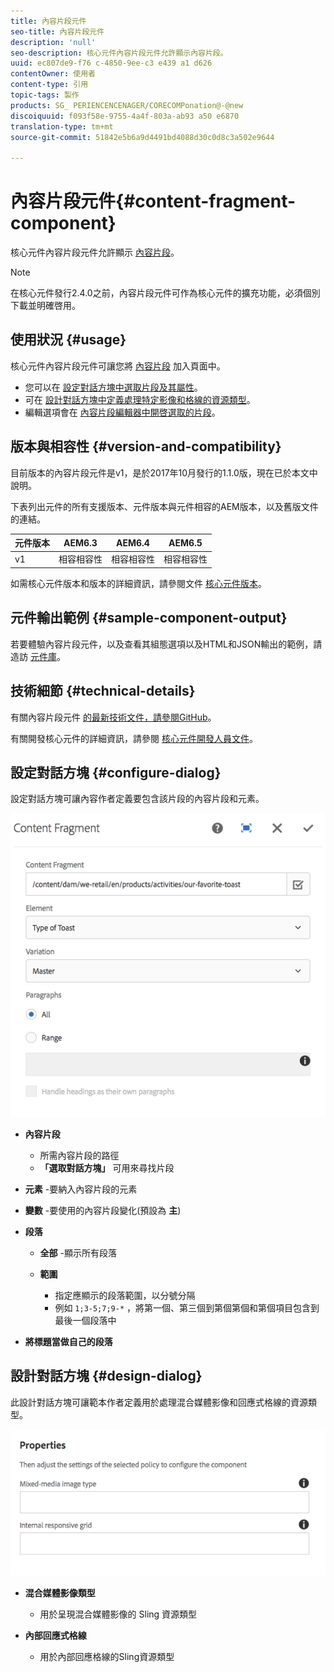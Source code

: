 ```yaml
---
title: 內容片段元件
seo-title: 內容片段元件
description: 'null'
seo-description: 核心元件內容片段元件允許顯示內容片段。
uuid: ec807de9-f76 c-4850-9ee-c3 e439 a1 d626
contentOwner: 使用者
content-type: 引用
topic-tags: 製作
products: SG_ PERIENCENCENAGER/CORECOMPonation@-@new
discoiquuid: f093f58e-9755-4a4f-803a-ab93 a50 e6870
translation-type: tm+mt
source-git-commit: 51842e5b6a9d4491bd4088d30c0d8c3a502e9644

---
```



# 內容片段元件{#content-fragment-component}

核心元件內容片段元件允許顯示 [內容片段](https://helpx.adobe.com/experience-manager/6-5/assets/using/content-fragments.html)。

>[!NOTE]
>
>在核心元件發行2.4.0之前，內容片段元件可作為核心元件的擴充功能，必須個別下載並明確啓用。

## 使用狀況 {#usage}

核心元件內容片段元件可讓您將 [內容片段](https://helpx.adobe.com/experience-manager/6-5/assets/using/content-fragments.html) 加入頁面中。

* 您可以在 [設定對話方塊中選取片段及其屬性](#configure-dialog)。
* 可在 [設計對話方塊中定義處理特定影像和格線的資源類型](#design-dialog)。
* 編輯選項會在 [內容片段編輯器中開啓選取的片段](https://helpx.adobe.com/content/help/en/experience-manager/6-5/assets/using/content-fragments.html)。

## 版本與相容性 {#version-and-compatibility}

目前版本的內容片段元件是v1，是於2017年10月發行的1.1.0版，現在已於本文中說明。

下表列出元件的所有支援版本、元件版本與元件相容的AEM版本，以及舊版文件的連結。

| 元件版本 | AEM6.3 | AEM6.4 | AEM6.5 |
|--- |--- |--- |---|
| v1 | 相容相容性 | 相容相容性 | 相容相容性 |

如需核心元件版本和版本的詳細資訊，請參閱文件 [核心元件版本](versions.md)。

## 元件輸出範例 {#sample-component-output}

若要體驗內容片段元件，以及查看其組態選項以及HTML和JSON輸出的範例，請造訪 [元件庫](http://opensource.adobe.com/aem-core-wcm-components/library/content-fragment.html)。

## 技術細節 {#technical-details}

有關內容片段元件 [的最新技術文件，請參閱GitHub](https://github.com/adobe/aem-core-wcm-components/tree/master/content/src/content/jcr_root/apps/core/wcm/components/contentfragment/v1/contentfragment)。

有關開發核心元件的詳細資訊，請參閱 [核心元件開發人員文件](developing.md)。

## 設定對話方塊 {#configure-dialog}

設定對話方塊可讓內容作者定義要包含該片段的內容片段和元素。

![](assets/chlimage_1-87.png)

* **內容片段**

   * 所需內容片段的路徑
   * **「選取對話方塊」** 可用來尋找片段

* **元素** -要納入內容片段的元素
* **變數** -要使用的內容片段變化(預設為 **主**)

* **段落**

   * **全部** -顯示所有段落
   * **範圍**

      * 指定應顯示的段落範圍，以分號分隔
      * 例如 `1;3-5;7;9-*` ，將第一個、第三個到第個第個和第個項目包含到最後一個段落中

* **將標題當做自己的段落**

## 設計對話方塊 {#design-dialog}

此設計對話方塊可讓範本作者定義用於處理混合媒體影像和回應式格線的資源類型。

![](assets/chlimage_1-88.png)

* **混合媒體影像類型**

   * 用於呈現混合媒體影像的 Sling 資源類型

* **內部回應式格線**

   * 用於內部回應格線的Sling資源類型